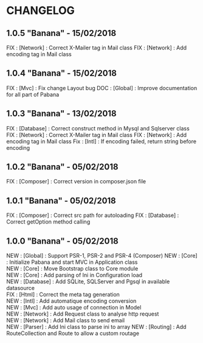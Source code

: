 # CHANGELOG

## 1.0.5 "Banana" - 15/02/2018

FIX : [Network] : Correct X-Mailer tag in Mail class
FIX : [Network] : Add encoding tag in Mail class

## 1.0.4 "Banana" - 15/02/2018

FIX : [Mvc] : Fix change Layout bug
DOC : [Global] : Improve documentation for all part of Pabana

## 1.0.3 "Banana" - 13/02/2018

FIX : [Database] : Correct construct method in Mysql and Sqlserver class
FIX : [Network] : Correct X-Mailer tag in Mail class
FIX : [Network] : Add encoding tag in Mail class
Fix : [Intl] : If encoding failed, return string before encoding

## 1.0.2 "Banana" - 05/02/2018

FIX : [Composer] : Correct version in composer.json file

## 1.0.1 "Banana" - 05/02/2018

FIX : [Composer] : Correct src path for autoloading
FIX : [Database] : Correct getOption method calling

## 1.0.0 "Banana" - 05/02/2018

NEW : [Global] : Support PSR-1, PSR-2 and PSR-4 (Composer) 
NEW : [Core] : Initialize Pabana and start MVC in Application class  
NEW : [Core] : Move Bootstrap class to Core module  
NEW : [Core] : Add parsing of Ini in Configuration load  
NEW : [Database] : Add SQLite, SQLServer and Pgsql in available datasource  
FIX : [Html] : Correct the meta tag generation  
NEW : [Intl] : Add automatique encoding conversion  
NEW : [Mvc] : Add auto usage of connection in Model  
NEW : [Network] : Add Request class to analyse http request  
NEW : [Network] : Add Mail class to send email  
NEW : [Parser] : Add Ini class to parse ini to array
NEW : [Routing] : Add RouteCollection and Route to allow a custom routage
